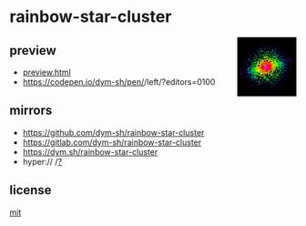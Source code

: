 # rainbow-star-cluster

> <DESCRIPTION>


<a href='./preview.png'><img height=100 border=2 align='right' alt='preview' src='./preview.png'></a>
## preview
- [preview.html](./preview.html)
- https://codepen.io/dym-sh/pen/<TBD>/left/?editors=0100


## mirrors
- https://github.com/dym-sh/rainbow-star-cluster
- https://gitlab.com/dym-sh/rainbow-star-cluster
- https://dym.sh/rainbow-star-cluster
- hyper://<TBD> /[?](https://beakerbrowser.com)


## license
[mit](./license)
